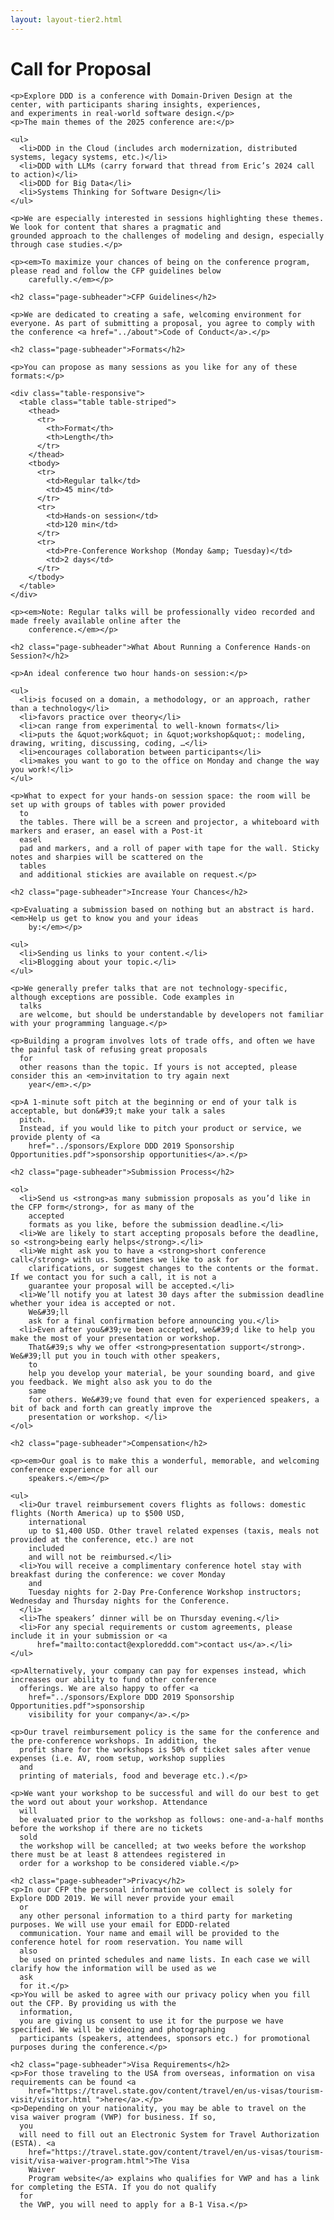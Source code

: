 ```yaml
---
layout: layout-tier2.html
---
```


<div class="section hero cfp"></div>
<div class="container">
  <div class="col-lg-6 col-lg-offset-3">
    <h1 class="text-center">Call for Proposal</h1>

    <p>Explore DDD is a conference with Domain-Driven Design at the center, with participants sharing insights, experiences,
    and experiments in real-world software design.</p>
    <p>The main themes of the 2025 conference are:</p>

    <ul>
      <li>DDD in the Cloud (includes arch modernization, distributed systems, legacy systems, etc.)</li>
      <li>DDD with LLMs (carry forward that thread from Eric’s 2024 call to action)</li>
      <li>DDD for Big Data</li>
      <li>Systems Thinking for Software Design</li>
    </ul>

    <p>We are especially interested in sessions highlighting these themes. We look for content that shares a pragmatic and
    grounded approach to the challenges of modeling and design, especially through case studies.</p>

    <p><em>To maximize your chances of being on the conference program, please read and follow the CFP guidelines below
        carefully.</em></p>

    <h2 class="page-subheader">CFP Guidelines</h2>

    <p>We are dedicated to creating a safe, welcoming environment for everyone. As part of submitting a proposal, you agree to comply with the conference <a href="../about">Code of Conduct</a>.</p>

    <h2 class="page-subheader">Formats</h2>

    <p>You can propose as many sessions as you like for any of these formats:</p>

    <div class="table-responsive">
      <table class="table table-striped">
        <thead>
          <tr>
            <th>Format</th>
            <th>Length</th>
          </tr>
        </thead>
        <tbody>
          <tr>
            <td>Regular talk</td>
            <td>45 min</td>
          </tr>
          <tr>
            <td>Hands-on session</td>
            <td>120 min</td>
          </tr>
          <tr>
            <td>Pre-Conference Workshop (Monday &amp; Tuesday)</td>
            <td>2 days</td>
          </tr>
        </tbody>
      </table>
    </div>

    <p><em>Note: Regular talks will be professionally video recorded and made freely available online after the
        conference.</em></p>

    <h2 class="page-subheader">What About Running a Conference Hands-on Session?</h2>

    <p>An ideal conference two hour hands-on session:</p>

    <ul>
      <li>is focused on a domain, a methodology, or an approach, rather than a technology</li>
      <li>favors practice over theory</li>
      <li>can range from experimental to well-known formats</li>
      <li>puts the &quot;work&quot; in &quot;workshop&quot;: modeling, drawing, writing, discussing, coding, …</li>
      <li>encourages collaboration between participants</li>
      <li>makes you want to go to the office on Monday and change the way you work!</li>
    </ul>

    <p>What to expect for your hands-on session space: the room will be set up with groups of tables with power provided
      to
      the tables. There will be a screen and projector, a whiteboard with markers and eraser, an easel with a Post-it
      easel
      pad and markers, and a roll of paper with tape for the wall. Sticky notes and sharpies will be scattered on the
      tables
      and additional stickies are available on request.</p>

    <h2 class="page-subheader">Increase Your Chances</h2>

    <p>Evaluating a submission based on nothing but an abstract is hard. <em>Help us get to know you and your ideas
        by:</em></p>

    <ul>
      <li>Sending us links to your content.</li>
      <li>Blogging about your topic.</li>
    </ul>

    <p>We generally prefer talks that are not technology-specific, although exceptions are possible. Code examples in
      talks
      are welcome, but should be understandable by developers not familiar with your programming language.</p>

    <p>Building a program involves lots of trade offs, and often we have the painful task of refusing great proposals
      for
      other reasons than the topic. If yours is not accepted, please consider this an <em>invitation to try again next
        year</em>.</p>

    <p>A 1-minute soft pitch at the beginning or end of your talk is acceptable, but don&#39;t make your talk a sales
      pitch.
      Instead, if you would like to pitch your product or service, we provide plenty of <a
        href="../sponsors/Explore DDD 2019 Sponsorship Opportunities.pdf">sponsorship opportunities</a>.</p>

    <h2 class="page-subheader">Submission Process</h2>

    <ol>
      <li>Send us <strong>as many submission proposals as you’d like in the CFP form</strong>, for as many of the
        accepted
        formats as you like, before the submission deadline.</li>
      <li>We are likely to start accepting proposals before the deadline, so <strong>being early helps</strong>.</li>
      <li>We might ask you to have a <strong>short conference call</strong> with us. Sometimes we like to ask for
        clarifications, or suggest changes to the contents or the format. If we contact you for such a call, it is not a
        guarantee your proposal will be accepted.</li>
      <li>We’ll notify you at latest 30 days after the submission deadline whether your idea is accepted or not.
        We&#39;ll
        ask for a final confirmation before announcing you.</li>
      <li>Even after you&#39;ve been accepted, we&#39;d like to help you make the most of your presentation or workshop.
        That&#39;s why we offer <strong>presentation support</strong>. We&#39;ll put you in touch with other speakers,
        to
        help you develop your material, be your sounding board, and give you feedback. We might also ask you to do the
        same
        for others. We&#39;ve found that even for experienced speakers, a bit of back and forth can greatly improve the
        presentation or workshop. </li>
    </ol>

    <h2 class="page-subheader">Compensation</h2>

    <p><em>Our goal is to make this a wonderful, memorable, and welcoming conference experience for all our
        speakers.</em></p>

    <ul>
      <li>Our travel reimbursement covers flights as follows: domestic flights (North America) up to $500 USD,
        international
        up to $1,400 USD. Other travel related expenses (taxis, meals not provided at the conference, etc.) are not
        included
        and will not be reimbursed.</li>
      <li>You will receive a complimentary conference hotel stay with breakfast during the conference: we cover Monday
        and
        Tuesday nights for 2-Day Pre-Conference Workshop instructors; Wednesday and Thursday nights for the Conference.
      </li>
      <li>The speakers’ dinner will be on Thursday evening.</li>
      <li>For any special requirements or custom agreements, please include it in your submission or <a
          href="mailto:contact@exploreddd.com">contact us</a>.</li>
    </ul>

    <p>Alternatively, your company can pay for expenses instead, which increases our ability to fund other conference
      offerings. We are also happy to offer <a
        href="../sponsors/Explore DDD 2019 Sponsorship Opportunities.pdf">sponsorship
        visibility for your company</a>.</p>

    <p>Our travel reimbursement policy is the same for the conference and the pre-conference workshops. In addition, the
      profit share for the workshops is 50% of ticket sales after venue expenses (i.e. AV, room setup, workshop supplies
      and
      printing of materials, food and beverage etc.).</p>

    <p>We want your workshop to be successful and will do our best to get the word out about your workshop. Attendance
      will
      be evaluated prior to the workshop as follows: one-and-a-half months before the workshop if there are no tickets
      sold
      the workshop will be cancelled; at two weeks before the workshop there must be at least 8 attendees registered in
      order for a workshop to be considered viable.</p>

    <h2 class="page-subheader">Privacy</h2>
    <p>In our CFP the personal information we collect is solely for Explore DDD 2019. We will never provide your email
      or
      any other personal information to a third party for marketing purposes. We will use your email for EDDD-related
      communication. Your name and email will be provided to the conference hotel for room reservation. You name will
      also
      be used on printed schedules and name lists. In each case we will clarify how the information will be used as we
      ask
      for it.</p>
    <p>You will be asked to agree with our privacy policy when you fill out the CFP. By providing us with the
      information,
      you are giving us consent to use it for the purpose we have specified. We will be videoing and photographing
      participants (speakers, attendees, sponsors etc.) for promotional purposes during the conference.</p>

    <h2 class="page-subheader">Visa Requirements</h2>
    <p>For those traveling to the USA from overseas, information on visa requirements can be found <a
        href="https://travel.state.gov/content/travel/en/us-visas/tourism-visit/visitor.html ">here</a>.</p>
    <p>Depending on your nationality, you may be able to travel on the visa waiver program (VWP) for business. If so,
      you
      will need to fill out an Electronic System for Travel Authorization (ESTA). <a
        href="https://travel.state.gov/content/travel/en/us-visas/tourism-visit/visa-waiver-program.html">The Visa
        Waiver
        Program website</a> explains who qualifies for VWP and has a link for completing the ESTA. If you do not qualify
      for
      the VWP, you will need to apply for a B-1 Visa.</p>
  </div>
</div>
